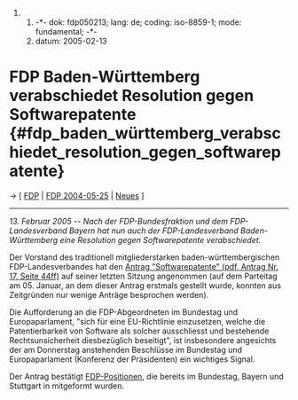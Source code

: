 1.  1.  -\*- dok: fdp050213; lang: de; coding: iso-8859-1; mode:
        fundamental; -\*-
    2.  datum: 2005-02-13

# FDP Baden-Württemberg verabschiedet Resolution gegen Softwarepatente {#fdp_baden_württemberg_verabschiedet_resolution_gegen_softwarepatente}

-\> \[ [ FDP](SwpatfdpDe "wikilink") \| [FDP
2004-05-25](http://swpat.ffii.org/papiere/europarl0309/fdp0405/index.de.html "wikilink")
\| [ Neues](SwpatcninoDe "wikilink") \]

------------------------------------------------------------------------

*13. Februar 2005 \-- Nach der FDP-Bundesfraktion und dem
FDP-Landesverband Bayern hat nun auch der FDP-Landesverband
Baden-Württemberg eine Resolution gegen Softwarepatente verabschiedet.*

Der Vorstand des traditionell mitgliederstarken baden-württembergischen
FDP-Landesverbandes hat den [Antrag \"Softwarepatente\" (pdf, Antrag Nr.
17, Seite 44ff)](http://www.fdp-bw.de/docs/antraegelpt05.pdf "wikilink")
auf seiner letzten Sitzung angenommen (auf dem Parteitag am 05. Januar,
an dem dieser Antrag erstmals gestellt wurde, konnten aus Zeitgründen
nur wenige Anträge besprochen werden).

Die Aufforderung an die FDP-Abgeordneten im Bundestag und
Europaparlament, \"sich für eine EU-Richtlinie einzusetzen, welche die
Patentierbarkeit von Software als solcher ausschliesst und bestehende
Rechtsunsicherheit diesbezüglich beseitigt\", ist insbesondere
angesichts der am Donnerstag anstehenden Beschlüsse im Bundestag und
Europaparlament (Konferenz der Präsidenten) ein wichtiges Signal.

Der Antrag bestätigt [ FDP-Positionen](SwpatfdpDe "wikilink"), die
bereits im Bundestag, Bayern und Stuttgart in mitgeformt wurden.
